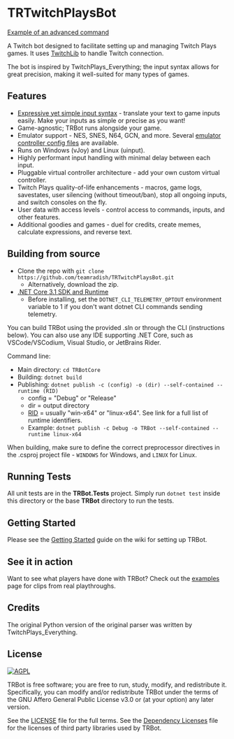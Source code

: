 # TRTwitchPlaysBot
[Example of an advanced command](https://tdeeb.github.io/projects/images/TRBot/TRBot_AdvancedCommands.gif)

A Twitch bot designed to facilitate setting up and managing Twitch Plays games. It uses [TwitchLib](https://github.com/TwitchLib/TwitchLib) to handle Twitch connection.

The bot is inspired by TwitchPlays_Everything; the input syntax allows for great precision, making it well-suited for many types of games.

## Features
* [Expressive yet simple input syntax](https://github.com/teamradish/TRTwitchPlaysBot/wiki/Syntax-Tutorial) - translate your text to game inputs easily. Make your inputs as simple or precise as you want!
* Game-agnostic; TRBot runs alongside your game.
* Emulator support - NES, SNES, N64, GCN, and more. Several [emulator controller config files](https://github.com/teamradish/TRTwitchPlaysBot/tree/master/Emulator%20Controller%20Configs) are available.
* Runs on Windows (vJoy) and Linux (uinput).
* Highly performant input handling with minimal delay between each input.
* Pluggable virtual controller architecture - add your own custom virtual controller.
* Twitch Plays quality-of-life enhancements - macros, game logs, savestates, user silencing (without timeout/ban), stop all ongoing inputs, and switch consoles on the fly.
* User data with access levels - control access to commands, inputs, and other features.
* Additional goodies and games - duel for credits, create memes, calculate expressions, and reverse text.

## Building from source
* Clone the repo with `git clone https://github.com/teamradish/TRTwitchPlaysBot.git`
  * Alternatively, download the zip.
* [.NET Core 3.1 SDK and Runtime](https://dotnet.microsoft.com/download/dotnet-core)
  * Before installing, set the `DOTNET_CLI_TELEMETRY_OPTOUT` environment variable to 1 if you don't want dotnet CLI commands sending telemetry.

You can build TRBot using the provided .sln or through the CLI (instructions below). You can also use any IDE supporting .NET Core, such as VSCode/VSCodium, Visual Studio, or JetBrains Rider.

Command line:
* Main directory: `cd TRBotCore`
* Building: `dotnet build`
* Publishing: `dotnet publish -c (config) -o (dir) --self-contained --runtime (RID)`
  * config = "Debug" or "Release"
  * dir = output directory
  * [RID](https://github.com/dotnet/runtime/blob/master/src/libraries/pkg/Microsoft.NETCore.Platforms/runtime.json) = usually "win-x64" or "linux-x64". See link for a full list of runtime identifiers.
  * Example: `dotnet publish -c Debug -o TRBot --self-contained --runtime linux-x64`

When building, make sure to define the correct preprocessor directives in the .csproj project file - `WINDOWS` for Windows, and `LINUX` for Linux.

## Running Tests
All unit tests are in the **TRBot.Tests** project. Simply run `dotnet test` inside this directory or the base **TRBot** directory to run the tests.

## Getting Started
Please see the [Getting Started](https://github.com/teamradish/TRTwitchPlaysBot/wiki/Getting-Started) guide on the wiki for setting up TRBot.

## See it in action
Want to see what players have done with TRBot? Check out the [examples](https://github.com/teamradish/TRTwitchPlaysBot/wiki/Real-Usage-Examples) page for clips from real playthroughs.

## Credits
The original Python version of the original parser was written by TwitchPlays_Everything.

## License
[![AGPL](https://www.gnu.org/graphics/agplv3-155x51.png)](https://www.gnu.org/licenses/agpl-3.0.en.html)

TRBot is free software; you are free to run, study, modify, and redistribute it. Specifically, you can modify and/or redistribute TRBot under the terms of the GNU Affero General Public License v3.0 or (at your option) any later version.

See the [LICENSE](https://github.com/teamradish/TRTwitchPlaysBot/blob/master/LICENSE) file for the full terms. See the [Dependency Licenses](https://github.com/teamradish/TRTwitchPlaysBot/blob/master/Dependency%20Licenses) file for the licenses of third party libraries used by TRBot.
